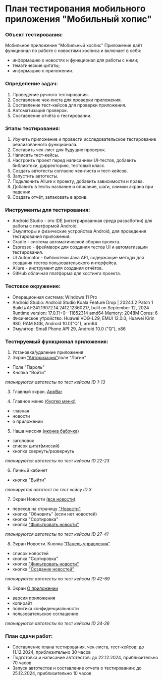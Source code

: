 # План тестирования мобильного приложения "Мобильный хопис"

### Объект тестирования:

Мобильное приложение "Мобильный хоспис"
Приложение даёт функционал по работе с новостями хосписа и включает в себя:

* информацию о новостях и функционал для работы с ними;
* тематические цитаты;
* информацию о приложении.

### Определение задач:

1. Проведение ручного тестирования.
2. Составление чек-листа для проверки приложения.
3. Составление тест-кейсов для проверки приложения.
4. Автоматизация проверок.
5. Составление отчёта о тестировании.

### Этапы тестирования:

1. Изучить приложение и провести исследовательское тестирование реализованного функционала.
2. Составить чек-лист для будущих проверок.
3. Написать тест-кейсы.
4. Настроить проект перед написанием UI-тестов, добавить библиотеки, дирректорию, тестовый класс.
5. Создать автотесты согласно чек-листа и тест-кейсов.
6. Запустить автотесты.
7. Подключить Allure к проекту, добавить зависимости и права.
8. Добавить в тесты название и описание, шаги, снимки экрана при падении.
9. Создать отчёт, запаковать в архив.

### Инструменты для тестирования:

* Android Studio - это IDE (интегрированная среда разработки) для работы с платформой Android.
* Эмуляторы и физические устройства Android, для проведения тестирования приложения.
* Gradle - система автоматической сборки проекта.
* Espresso - фреймворк для создания тестов UI и автоматизации тестирования.
* UI Automator - библиотеки Java API, содержащие методы для создания тестов пользовательского интерфейса.
* Allure - инструмент для создания отчётов.
* GitHub облачная платформа для хостинга проекта.

### Тестовое окружение:

* Операционная система: Windows 11 Pro
* Android Studio:
  Android Studio Koala Feature Drop \| 2024\.1\.2 Patch 1
  Build #AI-241.19072.14.2412.12360217, built on September 12, 2024
  Runtime version: 17.0.11+0--11852314 amd64
  Memory: 2048M
  Cores: 6
* Физическое утройство:
  Huawei VOG-L29, EMUI 12.0.0, Huawei Kirin 980, RAM 8GB, Android 10.0("Q"), arm64
* Эмулятор:
  Small Phone API 29, Android 10.0 ("Q"), x86

### Тестируемый функционал приложения:

1. Установка/удаление приложения
2. Экран ["Авторизация"](Screenshot/screenHosp/Autorization.jpg)поле "Логин"
  * Поле "Пароль"
  * Кнопка "Войти"

*планируются автотесты по тест кейсам ID 1-13*

3. Главный экран. [AppBar](Screenshot/screenHosp/AppBar.jpg)

4. Главное меню [(бургер меню)](Screenshot/screenHosp/BurgerMenu.jpg)
  * главная
  * новости
  * о приложении

5. Наша миссия [(иконка бабочка)](Screenshot/screenHosp/QuotesPage.jpg)
  * заголовок
  * список цитат(миссий)
  * кнопка свернуть/развернуть

*планируются автотесты по тест кейсам ID 22-23*

6. Личный кабинет
  * кнопка ["Выйти"](Screenshot/screenHosp/LogOut.jpg)

*планируется автотест по тест кейсу ID 3*

7. Экран Новости [(все новости)](Screenshot/screenHosp/MainPage.jpg)
  * переход на страницу ["Новости"](Screenshot/screenHosp/NewsPage.jpg)
  * кнопка "Обновить" (если нет новостей)
  * кнопка "Сортировка"
  * кнопка ["Фильтровать новости"](Screenshot/screenHosp/FilterNews.jpg)

*планируются автотесты по тест кейсам ID 27-41*

8. Экран Новости. Кнопка ["Панель управления"](Screenshot/screenHosp/ControlPanel.jpg)
  * список новостей
  * кнопка "Сортировка"
  * кнопка ["Фильтровать новости"](Screenshot/screenHosp/ControlPanelFilterNews.jpg)
  * кнопка ["Создание новостей"](Screenshot/screenHosp/ControlPanelCreatingNews.jpg)

*планируются автотесты по тест кейсам ID 42-69*

9. Экран [О приложении](Screenshot/screenHosp/AboutApp.jpg)
  * версия приложения
  * копирайт
  * политика конфиденциальности
  * пользовательское соглашение

*планируются автотесты по тест кейсам ID 24-26*

### План сдачи работ:

* Составление плана тестирования, чек-листа, тест-кейсов: до 11.12.2024, приблизительно 30 часов
* Подготовка и написание автотестов: до 22.12.2024, приблизительно 70 часов
* Запуск автотестов и составление отчета о тестировании: до 25.12.2024, приблизительно 10 часов
